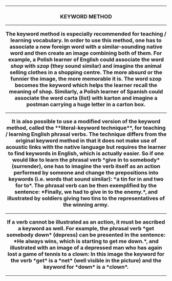 ***
<h3 align="center"> KEYWORD METHOD 

***

The keyword method is especially recommended for teaching / learning vocabulary. 
In order to use this method, one has to associate a new foreign word with a similar-sounding native word and then create an image combining both of them. 
For example, a Polish learner of English could associate the word *shop* with *szop* (they sound similar) and imagine the animal selling clothes in a shopping centre. 
The more absurd or the funnier the image, the more memorable it is. The word szop becomes the keyword which helps the learner recall the meaning of shop. 
Similarly, a Polish learner of Spanish could associate the word carta (list) with karton and imagine a postman carrying a huge letter in a carton box.
<hr/>
It is also possible to use a modified version of the keyword method, called the **literal-keyword technique**, for teaching / learning English phrasal verbs. The technique differs from the original keyword method in that it does not make use of acoustic links with the native language but requires the learner to find keywords in English, which is actually easier. So if one would like to learn the phrasal verb *give in to somebody* (surrender), one has to imagine the verb itself as an action performed by someone and change the prepositions into keywords (i.e. words that sound similar): *a tin for in and two for to*. The phrasal verb can be then exemplified by the sentence: *Finally, we had to give in to the enemy.*, and illustrated by soldiers giving two tins to the representatives of the winning army. 
<hr/>
If a verb cannot be illustrated as an action, it must be ascribed a keyword as well. For example, the phrasal verb *get somebody down* (depress) can be presented in the sentence: *He always wins, which is starting to get me down.*, and illustrated with an image of a depressed man who has again lost a game of tennis to a clown:
In this image the keyword for the verb *get* is a *net* (well visible in the picture) and the keyword for *down* is a *clown*.

***
